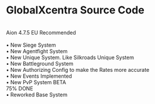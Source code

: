 # GlobalXcentra Source Code<br>
<br>
Aion 4.7.5 EU Recommended<br>
<br>
• New Siege System<br>
• New Agentfight System<br>
• New Unique System. Like Silkroads Unique System<br>
• New Battleground System<br>
• New Authorizing Config to make the Rates more accurate<br>
• New Events Implemented<br>
• New PvP System BETA<br>
  75% DONE<br>
• Reworked Base System<br>
